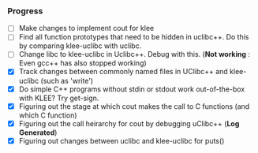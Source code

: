 ### Progress
- [ ] Make changes to implement cout for klee
- [ ] Find all function prototypes that need to be hidden in uclibc++. Do this by comparing klee-uclibc with uclibc.
- [ ] Change libc to klee-uclibc in Uclibc++. Debug with this. (__Not working__ : Even gcc++ has also stopped working)
- [x] Track changes between commonly named files in UClibc++ and klee-uclibc (such as 'write')
- [x] Do simple C++ programs without stdin or stdout work out-of-the-box with KLEE? Try get-sign. 
- [x] Figuring out the stage at which cout makes the call to C functions (and which C function)
- [x] Figuring out the call heirarchy for cout by debugging uClibc++ (__Log Generated__)
- [x] Figuring out changes between uclibc and klee-uclibc for puts()
